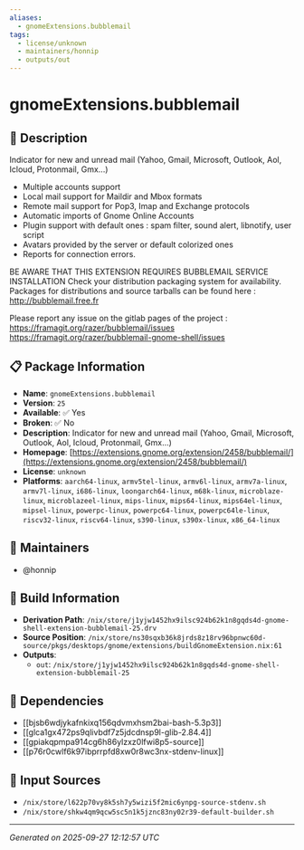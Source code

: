 ```yaml
---
aliases:
  - gnomeExtensions.bubblemail
tags:
  - license/unknown
  - maintainers/honnip
  - outputs/out
---
```


# gnomeExtensions.bubblemail

## 📝 Description

Indicator for new and unread mail (Yahoo, Gmail, Microsoft, Outlook, Aol, Icloud, Protonmail, Gmx...)
 * Multiple accounts support
 * Local mail support for Maildir and Mbox formats
 * Remote mail support for Pop3, Imap and Exchange protocols
 * Automatic imports of Gnome Online Accounts
 * Plugin support with default ones : spam filter, sound alert, libnotify, user script
 * Avatars provided by the server or default colorized ones
 * Reports for connection errors.

BE AWARE THAT THIS EXTENSION REQUIRES BUBBLEMAIL SERVICE INSTALLATION
Check your distribution packaging system for availability.
Packages for distributions and source tarballs can be found here :
http://bubblemail.free.fr

Please report any issue on the gitlab pages of the project :
https://framagit.org/razer/bubblemail/issues
https://framagit.org/razer/bubblemail-gnome-shell/issues

## 📋 Package Information

- **Name**: `gnomeExtensions.bubblemail`
- **Version**: `25`
- **Available**: ✅ Yes
- **Broken**: ✅ No
- **Description**: Indicator for new and unread mail (Yahoo, Gmail, Microsoft, Outlook, Aol, Icloud, Protonmail, Gmx...)
- **Homepage**: [https://extensions.gnome.org/extension/2458/bubblemail/](https://extensions.gnome.org/extension/2458/bubblemail/)
- **License**: `unknown`
- **Platforms**: `aarch64-linux`, `armv5tel-linux`, `armv6l-linux`, `armv7a-linux`, `armv7l-linux`, `i686-linux`, `loongarch64-linux`, `m68k-linux`, `microblaze-linux`, `microblazeel-linux`, `mips-linux`, `mips64-linux`, `mips64el-linux`, `mipsel-linux`, `powerpc-linux`, `powerpc64-linux`, `powerpc64le-linux`, `riscv32-linux`, `riscv64-linux`, `s390-linux`, `s390x-linux`, `x86_64-linux`
## 👥 Maintainers

- @honnip


## 🔧 Build Information

- **Derivation Path**: `/nix/store/j1yjw1452hx9ilsc924b62k1n8gqds4d-gnome-shell-extension-bubblemail-25.drv`
- **Source Position**: `/nix/store/ns30sqxb36k8jrds8z18rv96bpnwc60d-source/pkgs/desktops/gnome/extensions/buildGnomeExtension.nix:61`
- **Outputs**:
  - `out`:  `/nix/store/j1yjw1452hx9ilsc924b62k1n8gqds4d-gnome-shell-extension-bubblemail-25`

## 🔗 Dependencies

- [[bjsb6wdjykafnkixq156qdvmxhsm2bai-bash-5.3p3]]
- [[glca1gx472ps9qlivbdf7z5jdcdnsp9l-glib-2.84.4]]
- [[gpiakqpmpa914cg6h86ylzxz0lfwi8p5-source]]
- [[p76r0cwlf6k97ibprrpfd8xw0r8wc3nx-stdenv-linux]]

## 📁 Input Sources

- `/nix/store/l622p70vy8k5sh7y5wizi5f2mic6ynpg-source-stdenv.sh`
- `/nix/store/shkw4qm9qcw5sc5n1k5jznc83ny02r39-default-builder.sh`

---
*Generated on 2025-09-27 12:12:57 UTC*

